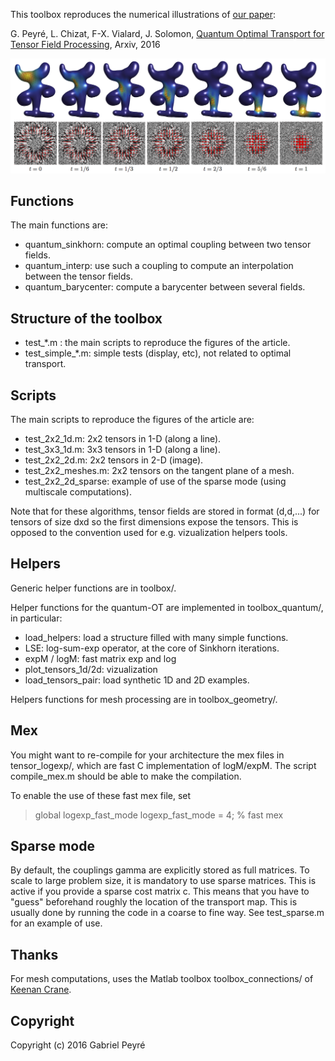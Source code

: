 This toolbox reproduces the numerical illustrations of [our paper](paper/TensorOT.pdf):

G. Peyré, L. Chizat, F-X. Vialard, J. Solomon, [Quantum Optimal Transport for Tensor Field Processing](paper/TensorOT.pdf), Arxiv, 2016

![Example of tensor-valued interpolation](img/interpolation.png)

Functions
-------

The main functions are:
- quantum_sinkhorn: compute an optimal coupling between two tensor fields.
- quantum_interp: use such a coupling to compute an interpolation between the tensor fields.
- quantum_barycenter: compute a barycenter between several fields.

Structure of the toolbox
-------

- test_*.m : the main scripts to reproduce the figures of the article.
- test_simple_*.m: simple tests (display, etc), not related to optimal transport.


Scripts
-------

The main scripts to reproduce the figures of the article are:
- test_2x2_1d.m: 2x2 tensors in 1-D (along a line).
- test_3x3_1d.m: 3x3 tensors in 1-D (along a line).
- test_2x2_2d.m: 2x2 tensors in 2-D (image).
- test_2x2_meshes.m: 2x2 tensors on the tangent plane of a mesh.
- test_2x2_2d_sparse: example of use of the sparse mode (using multiscale computations).

Note that for these algorithms, tensor fields are stored in format (d,d,...) for tensors of size dxd so the first dimensions expose the tensors. This is opposed to the convention used for e.g. vizualization helpers tools.

Helpers
-------

Generic helper functions are in toolbox/.

Helper functions for the quantum-OT are implemented in toolbox_quantum/, in particular:
- load_helpers: load a structure filled with many simple functions.
- LSE: log-sum-exp operator, at the core of Sinkhorn iterations.
- expM / logM: fast matrix exp and log
- plot_tensors_1d/2d: vizualization
- load_tensors_pair: load synthetic 1D and 2D examples.

Helpers functions for mesh processing are in toolbox_geometry/.

Mex
------

You might want to re-compile for your architecture the mex files in tensor_logexp/, which are fast C implementation of logM/expM. The script compile_mex.m should be able to make the compilation.

To enable the use of these fast mex file, set

> global logexp_fast_mode
> logexp_fast_mode = 4; % fast mex

Sparse mode
------

By default, the couplings gamma are explicitly stored as full matrices. To scale to large problem size, it is mandatory to use sparse matrices. This is active if you provide a sparse cost matrix c. This means that you have to "guess" beforehand roughly the location of the transport map. This is usually done by running the code in a coarse to fine way. See test_sparse.m for an example of use.

Thanks
-------

For mesh computations, uses the Matlab toolbox toolbox_connections/ of [Keenan Crane](https://www.cs.cmu.edu/~kmcrane/Projects/TrivialConnections/).


Copyright
-------

Copyright (c) 2016 Gabriel Peyré
